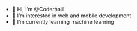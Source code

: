 - 👋 Hi, I’m @Coderhalil
- 👀 I’m interested in web and mobile development
- 🌱 I’m currently learning machine learning

<!---
Coderhalil/Coderhalil is a ✨ special ✨ repository because its `README.md` (this file) appears on your GitHub profile.
You can click the Preview link to take a look at your changes.
--->
